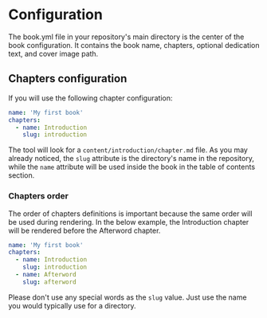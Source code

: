 # Configuration

The book.yml file in your repository's main directory is the center of the book configuration. It contains the book name, chapters, optional dedication text, and cover image path.

## Chapters configuration

If you will use the following chapter configuration:

```yaml
name: 'My first book'
chapters:
  - name: Introduction
    slug: introduction
```

The tool will look for a `content/introduction/chapter.md` file. As you may already noticed, the `slug` attribute is the directory's name in the repository, while the `name` attribute will be used inside the book in the table of contents section.

### Chapters order

The order of chapters definitions is important because the same order will be used during rendering. In the below example, the Introduction chapter will be rendered before the Afterword chapter.

```yaml
name: 'My first book'
chapters:
  - name: Introduction
    slug: introduction
  - name: Afterword
    slug: afterword
```

Please don't use any special words as the `slug` value. Just use the name you would typically use for a directory.
